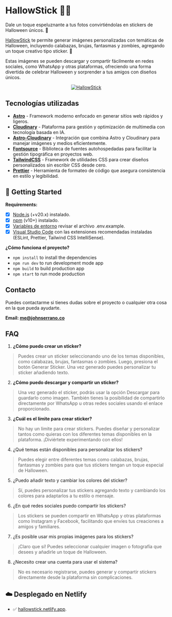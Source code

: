 # HallowStick 🎃👻

Dale un toque espeluznante a tus fotos convirtiéndolas en stickers de Halloween únicos. 🧙

[HallowStick](https://hallowstick.netlify.app/) te permite generar imágenes personalizadas con temáticas de Halloween, incluyendo calabazas, brujas, fantasmas y zombies, agregando un toque creativo tipo sticker. 🧟

Estas imágenes se pueden descargar y compartir fácilmente en redes sociales, como WhatsApp y otras plataformas, ofreciendo una forma divertida de celebrar Halloween y sorprender a tus amigos con diseños únicos.

<div align="center">
  <div align="center">
    <a href="https://seocheckai.com/">
      <img
      src=""
      alt="HallowStick"/>
    </a>

     
  </div>
</div>

## Tecnologías utilizadas

- [**Astro**](https://astro.build/) - Framework moderno enfocado en generar sitios web rápidos y ligeros.
- [**Cloudinary**](https://cloudinary.com/) - Plataforma para gestión y optimización de multimedia con tecnología basada en IA.
- [**Astro-Cloudinary**](https://astro.cloudinary.dev/) - Integración que combina Astro y Cloudinary para manejar imágenes y medios eficientemente.
- [**Fontsource**](https://fontsource.org/) - Biblioteca de fuentes autohospedadas para facilitar la gestión tipográfica en proyectos web.
- [**TailwindCSS**](https://tailwindcss.com) - Framework de utilidades CSS para crear diseños personalizados sin escribir CSS desde cero.
- [**Prettier**](https://prettier.io) - Herramienta de formateo de código que asegura consistencia en estilo y legibilidad.


## 🚀 Getting Started

**Requirements:**

- [x] [Node.js](https://nodejs.org) (+v20.x) instalado.
- [x] [npm](https://www.npmjs.com) (v10+) instalado.
- [x] [Variables de entorno](https://nextjs.org/docs/pages/building-your-application/configuring/environment-variables) revisar el archivo .env.example.
- [x] [Visual Studio Code](https://code.visualstudio.com) con las extensiones recomendadas instaladas (ESLint, Prettier, Tailwind CSS IntelliSense).

**¿Cómo funciona el proyecto?**

* `npm install` to install the dependencies
* `npm run dev` to run development mode app
* `npm build` to build production app
* `npm start` to run mode production

## Contacto

Puedes contactarme si tienes dudas sobre el proyecto o cualquier otra cosa en la que pueda ayudarte.

**Email: me@johnserrano.co**

## FAQ

1. **¿Cómo puedo crear un sticker?**
  
  > Puedes crear un sticker seleccionando uno de los temas disponibles, como calabazas, brujas, fantasmas o zombies. Luego, presiona el botón Generar Sticker. Una vez generado puedes personalizar tu sticker añadiendo texto.

2. **¿Cómo puedo descargar y compartir un sticker?**
   
> Una vez generado el sticker, podrás usar la opción Descargar para guardarlo como imagen. También tienes la posibilidad de compartirlo directamente por WhatsApp u otras redes sociales usando el enlace proporcionado.

3. **¿Cuál es el límite para crear sticker?**

> No hay un límite para crear stickers. Puedes diseñar y personalizar tantos como quieras con los diferentes temas disponibles en la plataforma. ¡Diviértete experimentando con ellos!

4. ¿Qué temas están disponibles para personalizar los stickers?

> Puedes elegir entre diferentes temas como calabazas, brujas, fantasmas y zombies para que tus stickers tengan un toque especial de Halloween.

5. ¿Puedo añadir texto y cambiar los colores del sticker?

> Sí, puedes personalizar tus stickers agregando texto y cambiando los colores para adaptarlos a tu estilo o mensaje.

6. ¿En qué redes sociales puedo compartir los stickers?

> Los stickers se pueden compartir en WhatsApp y otras plataformas como Instagram y Facebook, facilitando que envíes tus creaciones a amigos y familiares.

7. ¿Es posible usar mis propias imágenes para los stickers?

> ¡Claro que sí! Puedes seleccionar cualquier imagen o fotografía que desees y añadirle un toque de Halloween.

8. ¿Necesito crear una cuenta para usar el sistema?

> No es necesario registrarse, puedes generar y compartir stickers directamente desde la plataforma sin complicaciones.

## ☁️ Desplegado en Netlify

- ✅ [hallowstick.netlify.app](https://hallowstick.netlify.app/).